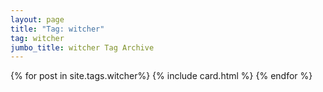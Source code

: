 ```yaml
---
layout: page
title: "Tag: witcher"
tag: witcher
jumbo_title: witcher Tag Archive
---
```

<div class="row">
{% for post in site.tags.witcher%}
{% include card.html %}
{% endfor %}
</div>